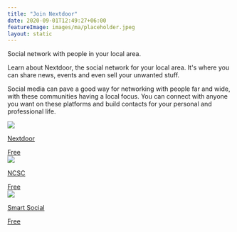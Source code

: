 ```yaml
---
title: "Join Nextdoor"
date: 2020-09-01T12:49:27+06:00
featureImage: images/ma/placeholder.jpeg
layout: static
---
```


Social network with people in your local area.

Learn about Nextdoor, the social network for your local area. It's where you can share news, events and even sell your unwanted stuff.

Social media can pave a good way for networking with people far and wide, with these communities having a local focus. You can connect with anyone you want on these platforms and build contacts for your personal and professional life.

<a class="ma-link" href="https://about.nextdoor.com/"><div class="ma-card ma-card-Community"><div class="ma-icon"><img src ="/images/Icon-check - community - opacity.svg"/></div><div class="ma-name"><p>Nextdoor</p></div><div class="ma-paid-text"><span>Free</span></div></div></a><a class="ma-link" href="https://www.ncsc.gov.uk/guidance/social-media-how-to-use-it-safely"><div class="ma-card ma-card-Community"><div class="ma-icon"><img src ="/images/Icon-check - community - opacity.svg"/></div><div class="ma-name"><p>NCSC</p></div><div class="ma-paid-text"><span>Free</span></div></div></a><a class="ma-link" href="https://smartsocial.com/post/using-social-media-responsibly"><div class="ma-card ma-card-Community"><div class="ma-icon"><img src ="/images/Icon-check - community - opacity.svg"/></div><div class="ma-name"><p>Smart Social</p></div><div class="ma-paid-text"><span>Free</span></div></div></a>  

<br/><br/>






